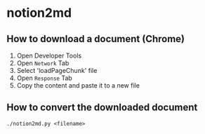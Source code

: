 # notion2md

## How to download a document (Chrome)

1. Open Developer Tools
2. Open `Network` Tab
3. Select 'loadPageChunk' file
4. Open `Response` Tab
5. Copy the content and paste it to a new file

## How to convert the downloaded document

```
./notion2md.py <filename>
```